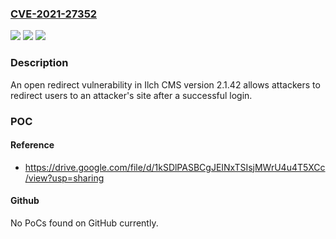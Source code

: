 ### [CVE-2021-27352](https://cve.mitre.org/cgi-bin/cvename.cgi?name=CVE-2021-27352)
![](https://img.shields.io/static/v1?label=Product&message=n%2Fa&color=blue)
![](https://img.shields.io/static/v1?label=Version&message=n%2Fa&color=blue)
![](https://img.shields.io/static/v1?label=Vulnerability&message=n%2Fa&color=brighgreen)

### Description

An open redirect vulnerability in Ilch CMS version 2.1.42 allows attackers to redirect users to an attacker's site after a successful login.

### POC

#### Reference
- https://drive.google.com/file/d/1kSDlPASBCgJEINxTSIsjMWrU4u4T5XCc/view?usp=sharing

#### Github
No PoCs found on GitHub currently.

